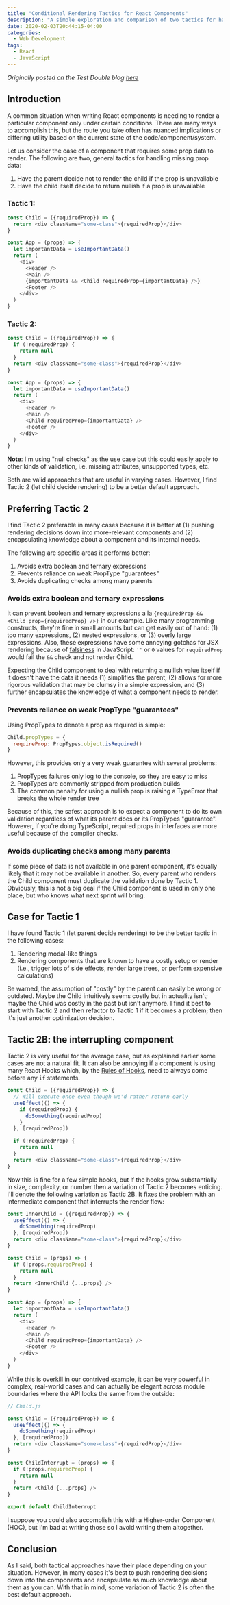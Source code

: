 ```yaml
---
title: "Conditional Rendering Tactics for React Components"
description: "A simple exploration and comparison of two tactics for handling conditionally rendering components in React."
date: 2020-02-03T20:44:15-04:00
categories:
  - Web Development
tags:
  - React
  - JavaScript
---
```


_Originally posted on the Test Double blog [here](https://blog.testdouble.com/posts/2020-02-04-react-conditional-rendering-tactics/)_


## Introduction

A common situation when writing React components is needing to render a particular
component only under certain conditions. There are many ways to accomplish this,
but the route you take often has nuanced implications or differing utility based
on the current state of the code/component/system.

Let us consider the case of a component that requires some prop data to render. The
following are two, general tactics for handling missing prop data:

1. Have the parent decide not to render the child if the prop is unavailable
2. Have the child itself decide to return nullish if a prop is unavailable

### Tactic 1:
```javascript
const Child = ({requiredProp}) => {
  return <div className="some-class">{requiredProp}</div>
}

const App = (props) => {
  let importantData = useImportantData()
  return (
    <div>
      <Header />
      <Main />
      {importantData && <Child requiredProp={importantData} />}
      <Footer />
    </div>
  )
}
```

### Tactic 2:
```javascript
const Child = ({requiredProp}) => {
  if (!requiredProp) {
    return null
  }
  return <div className="some-class">{requiredProp}</div>
}

const App = (props) => {
  let importantData = useImportantData()
  return (
    <div>
      <Header />
      <Main />
      <Child requiredProp={importantData} />
      <Footer />
    </div>
  )
}
```

**Note**: I'm using "null checks" as the use case but this could easily apply to
other kinds of validation, i.e. missing attributes, unsupported types, etc.

Both are valid approaches that are useful in varying cases. However, I find
Tactic 2 (let child decide rendering) to be a better default approach.

## Preferring Tactic 2

I find Tactic 2 preferable in many cases because it is better at (1) pushing
rendering decisions down into more-relevant components and (2) encapsulating
knowledge about a component and its internal needs.

The following are specific areas it performs better:

1. Avoids extra boolean and ternary expressions
2. Prevents reliance on weak PropType "guarantees"
3. Avoids duplicating checks among many parents

### Avoids extra boolean and ternary expressions

It can prevent boolean and ternary expressions a la `{requiredProp && <Child
prop={requiredProp} />}` in our example. Like many programming constructs,
they're fine in small amounts but can get easily out of hand: (1) too many
expressions, (2) nested expressions, or (3) overly large expressions. Also,
these expressions have some annoying gotchas for JSX rendering because of
[falsiness](https://developer.mozilla.org/en-US/docs/Glossary/Falsy "MDN Falsy")
in JavaScript: `''` or `0` values for `requiredProp` would fail the `&&` check
and not render Child.

Expecting the Child component to deal with returning a nullish value itself if
it doesn't have the data it needs (1) simplifies the parent, (2) allows for more
rigorous validation that may be clumsy in a simple expression, and (3) further
encapsulates the knowledge of what a component needs to render.

### Prevents reliance on weak PropType "guarantees"

Using PropTypes to denote a prop as required is simple:

```javascript
Child.propTypes = {
  requireProp: PropTypes.object.isRequired()
}
```

However, this provides only a very weak guarantee with several problems:

1. PropTypes failures only log to the console, so they are easy to miss
2. PropTypes are commonly stripped from production builds
3. The common penalty for using a nullish prop is raising a TypeError
   that breaks the whole render tree

Because of this, the safest approach is to expect a component to do its own
validation regardless of what its parent does or its PropTypes "guarantee".
However, if you're doing TypeScript, required props in interfaces are more
useful because of the compiler checks.

### Avoids duplicating checks among many parents

If some piece of data is not available in one parent component, it's equally
likely that it may not be available in another. So, every parent who renders the
Child component must duplicate the validation done by Tactic 1. Obviously, this
is not a big deal if the Child component is used in only one place, but who
knows what next sprint will bring.

## Case for Tactic 1
I have found Tactic 1 (let parent decide rendering) to be the better tactic in the following cases:

1. Rendering modal-like things
2. Rendering components that are known to have a costly setup or render (i.e.,
   trigger lots of side effects, render large trees, or perform expensive
   calculations)

Be warned, the assumption of "costly" by the parent can easily be wrong or
outdated. Maybe the Child intuitively seems costly but in actuality isn't; maybe
the Child was costly in the past but isn't anymore. I find it best to start with
Tactic 2 and then refactor to Tactic 1 if it becomes a problem; then it's just
another optimization decision.

## Tactic 2B: the interrupting component

Tactic 2 is very useful for the average case, but as explained earlier some
cases are not a natural fit. It can also be annoying if a component is using
many React Hooks which, by the [Rules of
Hooks](https://reactjs.org/docs/hooks-rules.html), need to always come before
any `if` statements.

```javascript
const Child = ({requiredProp}) => {
  // Will execute once even though we'd rather return early
  useEffect(() => {
    if (requiredProp) {
      doSomething(requiredProp)
    }
  }, [requiredProp])

  if (!requiredProp) {
    return null
  }
  return <div className="some-class">{requiredProp}</div>
}
```

Now this is fine for a few simple hooks, but if the hooks grow substantially in
size, complexity, or number then a variation of Tactic 2 becomes enticing. I'll
denote the following variation as Tactic 2B. It fixes the problem with an
intermediate component that interrupts the render flow:

```javascript
const InnerChild = ({requiredProp}) => {
  useEffect(() => {
    doSomething(requiredProp)
  }, [requiredProp])
  return <div className="some-class">{requiredProp}</div>
}

const Child = (props) => {
  if (!props.requiredProp) {
    return null
  }
  return <InnerChild {...props} />
}

const App = (props) => {
  let importantData = useImportantData()
  return (
    <div>
      <Header />
      <Main />
      <Child requiredProp={importantData} />
      <Footer />
    </div>
  )
}
```

While this is overkill in our contrived example, it can be very powerful in
complex, real-world cases and can actually be elegant across module boundaries
where the API looks the same from the outside:

```javascript
// Child.js

const Child = ({requiredProp}) => {
  useEffect(() => {
    doSomething(requiredProp)
  }, [requiredProp])
  return <div className="some-class">{requiredProp}</div>
}

const ChildInterrupt = (props) => {
  if (!props.requiredProp) {
    return null
  }
  return <Child {...props} />
}

export default ChildInterrupt
```

I suppose you could also accomplish this with a Higher-order Component (HOC),
but I'm bad at writing those so I avoid writing them altogether.

## Conclusion

As I said, both tactical approaches have their place depending on your
situation. However, in many cases it's best to push rendering decisions down
into the components and encapsulate as much knowledge about them as you can.
With that in mind, some variation of Tactic 2 is often the best default
approach.
